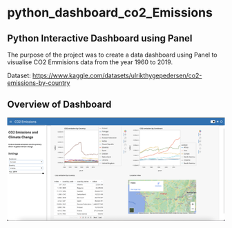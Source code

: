 # python_dashboard_co2_Emissions

## Python Interactive Dashboard using Panel

The purpose of the project was to create a data dashboard using Panel to visualise CO2 Emmisions data from the year 1960 to 2019.

Dataset: https://www.kaggle.com/datasets/ulrikthygepedersen/co2-emissions-by-country

## Overview of Dashboard
![Alt text](dashbaord_view.png)